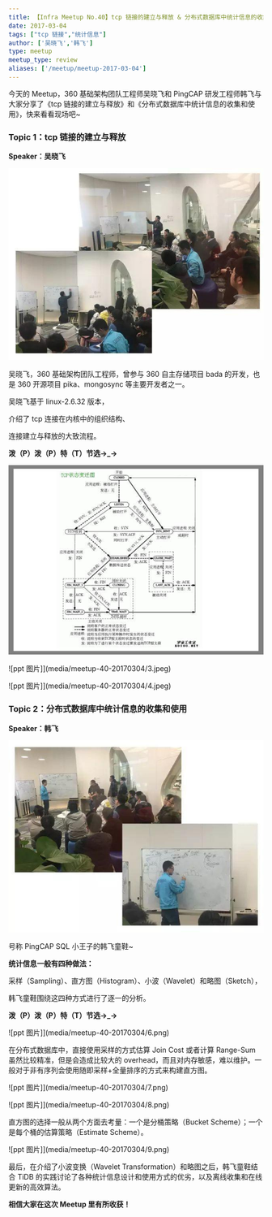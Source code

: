 ```yaml
---
title: 【Infra Meetup No.40】tcp 链接的建立与释放 & 分布式数据库中统计信息的收集和使用
date: 2017-03-04
tags: ["tcp 链接","统计信息"]
author: ['吴晓飞','韩飞']
type: meetup
meetup_type: review
aliases: ['/meetup/meetup-2017-03-04']
---
```


今天的 Meetup，360 基础架构团队工程师吴晓飞和 PingCAP 研发工程师韩飞与大家分享了《tcp 链接的建立与释放》和《分布式数据库中统计信息的收集和使用》，快来看看现场吧~

### Topic 1：tcp 链接的建立与释放

**Speaker：吴晓飞**

![吴晓飞 | 360 基础架构团队工程师](media/meetup-40-20170304/1.jpeg)

吴晓飞，360 基础架构团队工程师，曾参与 360 自主存储项目 bada 的开发，也是 360 开源项目 pika、mongosync 等主要开发者之一。

吴晓飞基于 linux-2.6.32 版本，

介绍了 tcp 连接在内核中的组织结构、

连接建立与释放的大致流程。 

**泼（P）泼（P）特（T）节选→_→**

![ppt 图片](media/meetup-40-20170304/2.jpeg)

![ppt 图片]](media/meetup-40-20170304/3.jpeg)

![ppt 图片]](media/meetup-40-20170304/4.jpeg)

### Topic 2：分布式数据库中统计信息的收集和使用

**Speaker：韩飞**

![韩飞 | PingCAP](media/meetup-40-20170304/5.jpeg)

号称 PingCAP SQL 小王子的韩飞童鞋~

**统计信息一般有四种做法：**

采样（Sampling）、直方图（Histogram）、小波（Wavelet）和略图（Sketch），

韩飞童鞋围绕这四种方式进行了逐一的分析。

**泼（P）泼（P）特（T）节选→_→**

![ppt 图片]](media/meetup-40-20170304/6.png)

在分布式数据库中，直接使用采样的方式估算 Join Cost 或者计算 Range-Sum 虽然比较精准，但是会造成比较大的 overhead，而且对内存敏感，难以维护。一般对于非有序列会使用随即采样+全量排序的方式来构建直方图。

![ppt 图片]](media/meetup-40-20170304/7.png)

![ppt 图片]](media/meetup-40-20170304/8.png)

直方图的选择一般从两个方面去考量：一个是分桶策略（Bucket Scheme）；一个是每个桶的估算策略（Estimate Scheme）。

![ppt 图片]](media/meetup-40-20170304/9.png)

最后，在介绍了小波变换（Wavelet Transformation）和略图之后，韩飞童鞋结合 TiDB 的实践讨论了各种统计信息设计和使用方式的优劣，以及离线收集和在线更新的高效算法。

**相信大家在这次 Meetup 里有所收获！**


